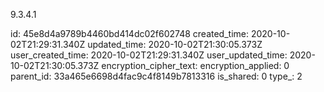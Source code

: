 9.3.4.1

id: 45e8d4a9789b4460bd414dc02f602748
created_time: 2020-10-02T21:29:31.340Z
updated_time: 2020-10-02T21:30:05.373Z
user_created_time: 2020-10-02T21:29:31.340Z
user_updated_time: 2020-10-02T21:30:05.373Z
encryption_cipher_text: 
encryption_applied: 0
parent_id: 33a465e6698d4fac9c4f8149b7813316
is_shared: 0
type_: 2